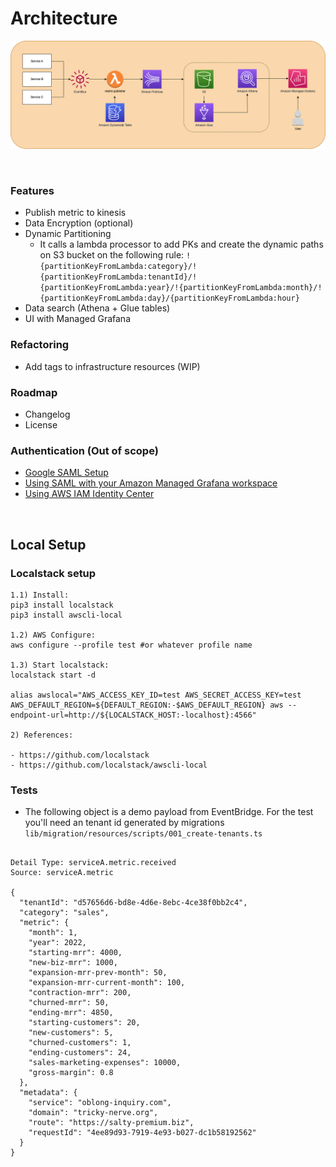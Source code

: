 <h1>Architecture</h1>

![](./docs/tenant-insights-architecture.png)

<br>

### <b>Features</b>
* Publish metric to kinesis
* Data Encryption (optional) 
* Dynamic Partitioning
  - It calls a lambda processor to add PKs and create the dynamic paths on S3 bucket on the following rule:
    `!{partitionKeyFromLambda:category}/!{partitionKeyFromLambda:tenantId}/!{partitionKeyFromLambda:year}/!{partitionKeyFromLambda:month}/!{partitionKeyFromLambda:day}/{partitionKeyFromLambda:hour}`
* Data search (Athena + Glue tables)
* UI with Managed Grafana

### <b>Refactoring</b>
* Add tags to infrastructure resources (WIP)

### <b>Roadmap</b>
* Changelog
* License

### <b>Authentication (Out of scope)</b>

* [Google SAML Setup](https://aws-observability.github.io/observability-best-practices/recipes/recipes/amg-google-auth-saml/#:~:text=Login%20to%20Google%20Workspaces%20with%20Super%20Admin%20permissions%20and%20go%20to%20Web%20and%20mobile%20apps%20under%20Apps%20section)
* [Using SAML with your Amazon Managed Grafana workspace](https://docs.aws.amazon.com/grafana/latest/userguide/authentication-in-AMG-SAML.html)
* [Using AWS IAM Identity Center](https://docs.aws.amazon.com/grafana/latest/userguide/authentication-in-AMG-SSO.html)

<br>

<h2>Local Setup</h2>

### <b>Localstack setup</b>

```
1.1) Install:
pip3 install localstack
pip3 install awscli-local

1.2) AWS Configure:
aws configure --profile test #or whatever profile name

1.3) Start localstack:
localstack start -d

alias awslocal="AWS_ACCESS_KEY_ID=test AWS_SECRET_ACCESS_KEY=test AWS_DEFAULT_REGION=${DEFAULT_REGION:-$AWS_DEFAULT_REGION} aws --endpoint-url=http://${LOCALSTACK_HOST:-localhost}:4566"

2) References:

- https://github.com/localstack
- https://github.com/localstack/awscli-local
```

### <b>Tests</b>

* The following object is a demo payload from EventBridge. For the test you'll need an tenant id generated by migrations `lib/migration/resources/scripts/001_create-tenants.ts`
```

Detail Type: serviceA.metric.received
Source: serviceA.metric

{
  "tenantId": "d57656d6-bd8e-4d6e-8ebc-4ce38f0bb2c4",
  "category": "sales",
  "metric": {
    "month": 1,
    "year": 2022,
    "starting-mrr": 4000,
    "new-biz-mrr": 1000,
    "expansion-mrr-prev-month": 50,
    "expansion-mrr-current-month": 100,
    "contraction-mrr": 200,
    "churned-mrr": 50,
    "ending-mrr": 4850,
    "starting-customers": 20,
    "new-customers": 5,
    "churned-customers": 1,
    "ending-customers": 24,
    "sales-marketing-expenses": 10000,
    "gross-margin": 0.8
  },
  "metadata": {
    "service": "oblong-inquiry.com",
    "domain": "tricky-nerve.org",
    "route": "https://salty-premium.biz",
    "requestId": "4ee89d93-7919-4e93-b027-dc1b58192562"
  }
}
```